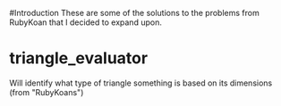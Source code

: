 #Introduction
These are some of the solutions to the problems from RubyKoan that I decided to expand upon.
# triangle_evaluator
Will identify what type of triangle something is based on its dimensions (from "RubyKoans")
